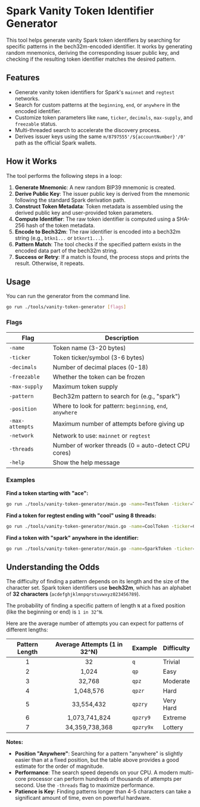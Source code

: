 # Spark Vanity Token Identifier Generator

This tool helps generate vanity Spark token identifiers by searching for specific patterns in the bech32m-encoded identifier. It works by generating random mnemonics, deriving the corresponding issuer public key, and checking if the resulting token identifier matches the desired pattern.

## Features

- Generate vanity token identifiers for Spark's `mainnet` and `regtest` networks.
- Search for custom patterns at the `beginning`, `end`, or `anywhere` in the encoded identifier.
- Customize token parameters like `name`, `ticker`, `decimals`, `max-supply`, and `freezable` status.
- Multi-threaded search to accelerate the discovery process.
- Derives issuer keys using the same `m/8797555'/${accountNumber}'/0'` path as the official Spark wallets.

## How it Works

The tool performs the following steps in a loop:

1.  **Generate Mnemonic**: A new random BIP39 mnemonic is created.
2.  **Derive Public Key**: The issuer public key is derived from the mnemonic following the standard Spark derivation path.
3.  **Construct Token Metadata**: Token metadata is assembled using the derived public key and user-provided token parameters.
4.  **Compute Identifier**: The raw token identifier is computed using a SHA-256 hash of the token metadata.
5.  **Encode to Bech32m**: The raw identifier is encoded into a bech32m string (e.g., `btkn1...` or `btknrt1...`).
6.  **Pattern Match**: The tool checks if the specified pattern exists in the encoded data part of the bech32m string.
7.  **Success or Retry**: If a match is found, the process stops and prints the result. Otherwise, it repeats.

## Usage

You can run the generator from the command line.

```sh
go run ./tools/vanity-token-generator [flags]
```

### Flags

| Flag            | Description                                               |
| --------------- | --------------------------------------------------------- |
| `-name`         | Token name (3-20 bytes)                                   |
| `-ticker`       | Token ticker/symbol (3-6 bytes)                           |
| `-decimals`     | Number of decimal places (0-18)                           |
| `-freezable`    | Whether the token can be frozen                           |
| `-max-supply`   | Maximum token supply                                      |
| `-pattern`      | Bech32m pattern to search for (e.g., "spark")             |
| `-position`     | Where to look for pattern: `beginning`, `end`, `anywhere` |
| `-max-attempts` | Maximum number of attempts before giving up               |
| `-network`      | Network to use: `mainnet` or `regtest`                    |
| `-threads`      | Number of worker threads (0 = auto-detect CPU cores)      |
| `-help`         | Show the help message                                     |

### Examples

**Find a token starting with "ace":**

```sh
go run ./tools/vanity-token-generator/main.go -name=TestToken -ticker=TEST -decimals=0 -max-supply=21000000 -pattern=ace -position=beginning -network=mainnet -max-attempts=1000000
```

**Find a token for regtest ending with "cool" using 8 threads:**

```sh
go run ./tools/vanity-token-generator/main.go -name=CoolToken -ticker=COOL -decimals=2 -freezable=true -max-supply=1000000 -pattern=cool -position=end -network=regtest -threads=8 -max-attempts=1000000
```

**Find a token with "spark" anywhere in the identifier:**

```sh
go run ./tools/vanity-token-generator/main.go -name=SparkToken -ticker=SPARK -decimals=8 -max-supply=100000000 -pattern=spark -position=anywhere -network=mainnet
```

## Understanding the Odds

The difficulty of finding a pattern depends on its length and the size of the character set. Spark token identifiers use **bech32m**, which has an alphabet of **32 characters** (`acdefghjklmnpqrstuvwxyz023456789`).

The probability of finding a specific pattern of length `N` at a fixed position (like the beginning or end) is `1 in 32^N`.

Here are the average number of attempts you can expect for patterns of different lengths:

| Pattern Length | Average Attempts (1 in 32^N) | Example   | Difficulty |
| :------------: | :--------------------------: | :-------- | :--------- |
|       1        |              32              | `q`       | Trivial    |
|       2        |            1,024             | `qp`      | Easy       |
|       3        |            32,768            | `qpz`     | Moderate   |
|       4        |          1,048,576           | `qpzr`    | Hard       |
|       5        |          33,554,432          | `qpzry`   | Very Hard  |
|       6        |        1,073,741,824         | `qpzry9`  | Extreme    |
|       7        |        34,359,738,368        | `qpzry9x` | Lottery    |

**Notes:**

- **Position "Anywhere"**: Searching for a pattern "anywhere" is slightly easier than at a fixed position, but the table above provides a good estimate for the order of magnitude.
- **Performance**: The search speed depends on your CPU. A modern multi-core processor can perform hundreds of thousands of attempts per second. Use the `-threads` flag to maximize performance.
- **Patience is Key**: Finding patterns longer than 4-5 characters can take a significant amount of time, even on powerful hardware.
